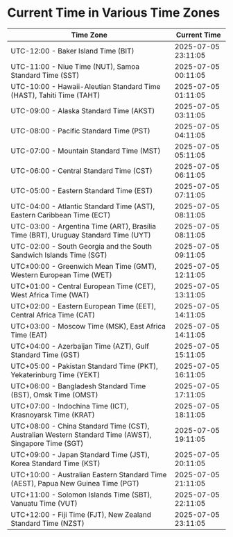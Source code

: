 # Current Time in Various Time Zones

| Time Zone | Current Time |
|-----------|--------------|
| UTC-12:00 - Baker Island Time (BIT) | 2025-07-05 23:11:05 |
| UTC-11:00 - Niue Time (NUT), Samoa Standard Time (SST) | 2025-07-05 00:11:05 |
| UTC-10:00 - Hawaii-Aleutian Standard Time (HAST), Tahiti Time (TAHT) | 2025-07-05 01:11:05 |
| UTC-09:00 - Alaska Standard Time (AKST) | 2025-07-05 03:11:05 |
| UTC-08:00 - Pacific Standard Time (PST) | 2025-07-05 04:11:05 |
| UTC-07:00 - Mountain Standard Time (MST) | 2025-07-05 05:11:05 |
| UTC-06:00 - Central Standard Time (CST) | 2025-07-05 06:11:05 |
| UTC-05:00 - Eastern Standard Time (EST) | 2025-07-05 07:11:05 |
| UTC-04:00 - Atlantic Standard Time (AST), Eastern Caribbean Time (ECT) | 2025-07-05 08:11:05 |
| UTC-03:00 - Argentina Time (ART), Brasília Time (BRT), Uruguay Standard Time (UYT) | 2025-07-05 08:11:05 |
| UTC-02:00 - South Georgia and the South Sandwich Islands Time (SGT) | 2025-07-05 09:11:05 |
| UTC±00:00 - Greenwich Mean Time (GMT), Western European Time (WET) | 2025-07-05 12:11:05 |
| UTC+01:00 - Central European Time (CET), West Africa Time (WAT) | 2025-07-05 13:11:05 |
| UTC+02:00 - Eastern European Time (EET), Central Africa Time (CAT) | 2025-07-05 14:11:05 |
| UTC+03:00 - Moscow Time (MSK), East Africa Time (EAT) | 2025-07-05 14:11:05 |
| UTC+04:00 - Azerbaijan Time (AZT), Gulf Standard Time (GST) | 2025-07-05 15:11:05 |
| UTC+05:00 - Pakistan Standard Time (PKT), Yekaterinburg Time (YEKT) | 2025-07-05 16:11:05 |
| UTC+06:00 - Bangladesh Standard Time (BST), Omsk Time (OMST) | 2025-07-05 17:11:05 |
| UTC+07:00 - Indochina Time (ICT), Krasnoyarsk Time (KRAT) | 2025-07-05 18:11:05 |
| UTC+08:00 - China Standard Time (CST), Australian Western Standard Time (AWST), Singapore Time (SGT) | 2025-07-05 19:11:05 |
| UTC+09:00 - Japan Standard Time (JST), Korea Standard Time (KST) | 2025-07-05 20:11:05 |
| UTC+10:00 - Australian Eastern Standard Time (AEST), Papua New Guinea Time (PGT) | 2025-07-05 21:11:05 |
| UTC+11:00 - Solomon Islands Time (SBT), Vanuatu Time (VUT) | 2025-07-05 22:11:05 |
| UTC+12:00 - Fiji Time (FJT), New Zealand Standard Time (NZST) | 2025-07-05 23:11:05 |
